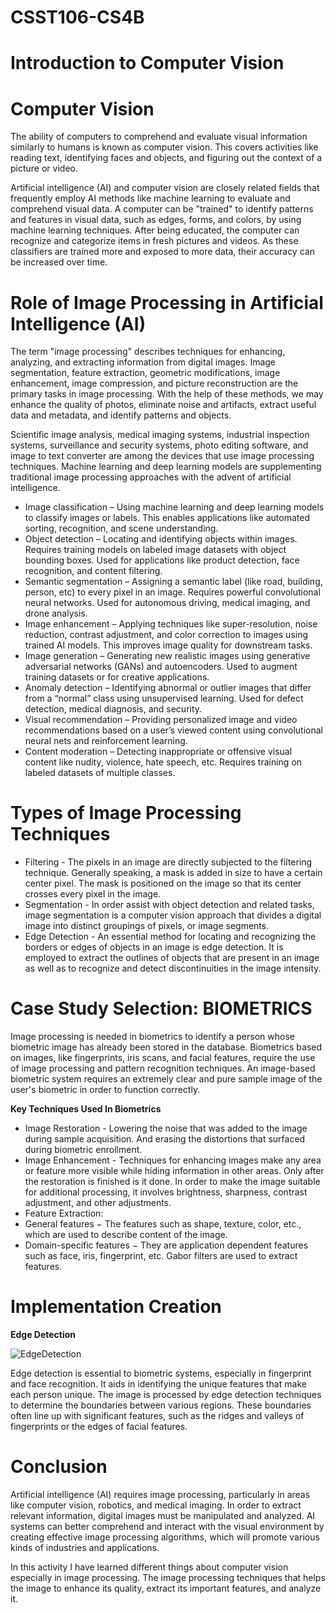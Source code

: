 # CSST106-CS4B

# **Introduction to Computer Vision**

# **Computer Vision**

The ability of computers to comprehend and evaluate visual information similarly to humans is known as computer vision. This covers activities like reading text, identifying faces and objects, and figuring out the context of a picture or video. 

Artificial intelligence (AI) and computer vision are closely related fields that frequently employ AI methods like machine learning to evaluate and comprehend visual data. A computer can be "trained" to identify patterns and features in visual data, such as edges, forms, and colors, by using machine learning techniques. After being educated, the computer can recognize and categorize items in fresh pictures and videos. As these classifiers are trained more and exposed to more data, their accuracy can be increased over time.

# **Role of Image Processing in Artificial Intelligence (AI)**

The term "image processing" describes techniques for enhancing, analyzing, and extracting information from digital images. Image segmentation, feature extraction, geometric modifications, image enhancement, image compression, and picture reconstruction are the primary tasks in image processing. With the help of these methods, we may enhance the quality of photos, eliminate noise and artifacts, extract useful data and metadata, and identify patterns and objects. 

Scientific image analysis, medical imaging systems, industrial inspection systems, surveillance and security systems, photo editing software, and image to text converter are among the devices that use image processing techniques. Machine learning and deep learning models are supplementing traditional image processing approaches with the advent of artificial intelligence.

*   Image classification – Using machine learning and deep learning models to classify images or labels. This enables applications like automated sorting, recognition, and scene understanding.
*   Object detection – Locating and identifying objects within images. Requires training models on labeled image datasets with object bounding boxes. Used for applications like product detection, face recognition, and content filtering.
*   Semantic segmentation – Assigning a semantic label (like road, building, person, etc) to every pixel in an image. Requires powerful convolutional neural networks. Used for autonomous driving, medical imaging, and drone analysis.
*   Image enhancement – Applying techniques like super-resolution, noise reduction, contrast adjustment, and color correction to images using trained AI models. This improves image quality for downstream tasks.
*   Image generation – Generating new realistic images using generative adversarial networks (GANs) and autoencoders. Used to augment training datasets or for creative applications.
*   Anomaly detection – Identifying abnormal or outlier images that differ from a “normal” class using unsupervised learning. Used for defect detection, medical diagnosis, and security.
*   Visual recommendation – Providing personalized image and video recommendations based on a user’s viewed content using convolutional neural nets and reinforcement learning.
*   Content moderation – Detecting inappropriate or offensive visual content like nudity, violence, hate speech, etc. Requires training on labeled datasets of multiple classes.

# **Types of Image Processing Techniques**


*   Filtering - The pixels in an image are directly subjected to the filtering technique. Generally speaking, a mask is added in size to have a certain center pixel. The mask is positioned on the image so that its center crosses every pixel in the image. 
*   Segmentation - In order assist with object detection and related tasks, image segmentation is a computer vision approach that divides a digital image into distinct groupings of pixels, or image segments. 
*   Edge Detection - An essential method for locating and recognizing the borders or edges of objects in an image is edge detection. It is employed to extract the outlines of objects that are present in an image as well as to recognize and detect discontinuities in the image intensity. 

# **Case Study Selection: BIOMETRICS**
Image processing is needed in biometrics to identify a person whose biometric image has already been stored in the database. Biometrics based on images, like fingerprints, iris scans, and facial features, require the use of image processing and pattern recognition techniques. An image-based biometric system requires an extremely clear and pure sample image of the user's biometric in order to function correctly. 

**Key Techniques Used In Biometrics**


*   Image Restoration - Lowering the noise that was added to the image during sample acquisition. And erasing the distortions that surfaced during biometric enrollment. 
*   Image Enhancement - Techniques for enhancing images make any area or feature more visible while hiding information in other areas. Only after the restoration is finished is it done. In order to make the image suitable for additional processing, it involves brightness, sharpness, contrast adjustment, and other adjustments. 
*   Feature Extraction:
  *   General features − The features such as shape, texture, color, etc., which are used to describe content of the image.
  *   Domain-specific features − They are application dependent features such as face, iris, fingerprint, etc. Gabor filters are used to extract features.

# **Implementation Creation**

**Edge Detection**

![EdgeDetection](https://github.com/user-attachments/assets/c6176f35-c5b9-4d79-bf81-228dde635898)

Edge detection is essential to biometric systems, especially in fingerprint and face recognition. It aids in identifying the unique features that make each person unique. The image is processed by edge detection techniques to determine the boundaries between various regions. These boundaries often line up with significant features, such as the ridges and valleys of fingerprints or the edges of facial features. 

# **Conclusion**

Artificial intelligence (AI) requires image processing, particularly in areas like computer vision, robotics, and medical imaging. In order to extract relevant information, digital images must be manipulated and analyzed. AI systems can better comprehend and interact with the visual environment by creating effective image processing algorithms, which will promote various kinds of industries and applications.

In this activity I have learned different things about computer vision especially in image processing. The image processing techniques that helps the image to enhance its quality, extract its important features, and analyze it. 
